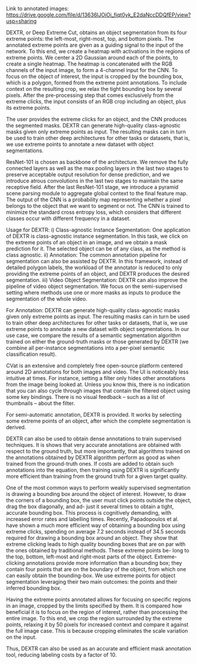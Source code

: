 Link to annotated images: https://drive.google.com/file/d/13636lJOiOi_fiqt0yk_E2daNccDDQfEP/view?usp=sharing

DEXTR, or Deep Extreme Cut, obtains an object segmentation from its four extreme points: the left-most, right-most, top, and bottom pixels. The annotated extreme points are given as a guiding signal to the input of the network. To this end, we create a heatmap with activations in the regions of extreme points. We center a 2D Gaussian around each of the points, to create a single heatmap. The heatmap is concatenated with the RGB channels of the input image, to form a 4-channel input for the CNN. To focus on the object of interest, the input is cropped by the bounding box, which is a polygon, formed from the extreme point annotations. To include context on the resulting crop, we relax the tight bounding box by several pixels. After the pre-processing step that comes exclusively from the extreme clicks, the input consists of an RGB crop including an object, plus its extreme points.

The user provides the extreme clicks for an object, and the CNN produces the segmented masks. DEXTR can generate high-quality class-agnostic masks given only extreme points as input. The resulting masks can in turn be used to train other deep architectures for other tasks or datasets, that is, we use extreme points to annotate a new dataset with object segmentations.

ResNet-101 is chosen as backbone of the architecture. We remove the fully connected layers as well as the max pooling layers in the last two stages to preserve acceptable output resolution for dense prediction, and we introduce atrous convolutions in the last two stages to maintain the same receptive field. After the last ResNet-101 stage, we introduce a pyramid scene parsing module to aggregate global context to the final feature map. The output of the CNN is a probability map representing whether a pixel belongs to the object that we want to segment or not. The CNN is trained to minimize the standard cross entropy loss, which considers that different classes occur with different frequency in a dataset.

Usage for DEXTR:
i)	Class-agnostic Instance Segmentation: One application of DEXTR is class-agnostic instance segmentation. In this task, we click on the extreme points of an object in an image, and we obtain a mask prediction for it. The selected object can be of any class, as the method is class agnostic.
ii)	Annotation: The common annotation pipeline for segmentation can also be assisted by DEXTR. In this framework, instead of detailed polygon labels, the workload of the annotator is reduced to only providing the extreme points of an object, and DEXTR produces the desired segmentation.
iii)	Video Object Segmentation: DEXTR can also improve the pipeline of video object segmentation. We focus on the semi-supervised setting where methods use one or more masks as inputs to produce the segmentation of the whole video.

For Annotation: DEXTR can generate high-quality class-agnostic masks given only extreme points as input. The resulting masks can in turn be used to train other deep architectures for other tasks or datasets, that is, we use extreme points to annotate a new dataset with object segmentations. In our use case, we compare the results of a semantic segmentation algorithm trained on either the ground-truth masks or those generated by DEXTR (we combine all per-instance segmentations into a per-pixel semantic classification result).

CVat is an extensive and completely free open-source platform centered around 2D annotations for both images and video.
The UI is noticeably less intuitive at times. For instance, setting a filter only hides other annotations from the image being looked at. Unless you know this, there is no indication that you can also cycle through images that contain the filtered object using some key bindings. There is no visual feedback – such as a list of thumbnails – about the filter.

For semi-automatic annotation, DEXTR is provided. It works by selecting some extreme points of an object, after which the complete segmentation is derived.

DEXTR can also be used to obtain dense annotations to train supervised techniques. It is shows that very accurate annotations are obtained with respect to the ground truth, but more importantly, that algorithms trained on the annotations obtained by DEXTR algorithm perform as good as when trained from the ground-truth ones. If costs are added to obtain such annotations into the equation, then training using DEXTR is significantly more efficient than training from the ground truth for a given target quality.

One of the most common ways to perform weakly supervised segmentation is drawing a bounding box around the object of interest. However, to draw the corners of a bounding box, the user must click points outside the object, drag the box diagonally, and ad- just it several times to obtain a tight, accurate bounding box. This process is cognitively demanding, with increased error rates and labelling times.
Recently, Papadopoulos et al. have shown a much more efficient way of obtaining a bounding box using extreme clicks, spending on average 7.2 seconds instead of 34.5 seconds required for drawing a bounding box around an object. They show that extreme clicking leads to high quality bounding boxes that are on par with the ones obtained by traditional methods. These extreme points be- long to the top, bottom, left-most and right-most parts of the object. Extreme-clicking annotations provide more information than a bounding box; they contain four points that are on the boundary of the object, from which one can easily obtain the bounding-box. We use extreme points for object segmentation leveraging their two main outcomes: the points and their inferred bounding box.

Having the extreme points annotated allows for focusing on specific regions in an image, cropped by the limits specified by them. It is compared how beneficial it is to focus on the region of interest, rather than processing the entire image. To this end, we crop the region surrounded by the extreme points, relaxing it by 50 pixels for increased context and compare it against the full image case. This is because cropping eliminates the scale variation on the input.

Thus, DEXTR can also be used as an accurate and efficient mask annotation tool, reducing labeling costs by a factor of 10.
